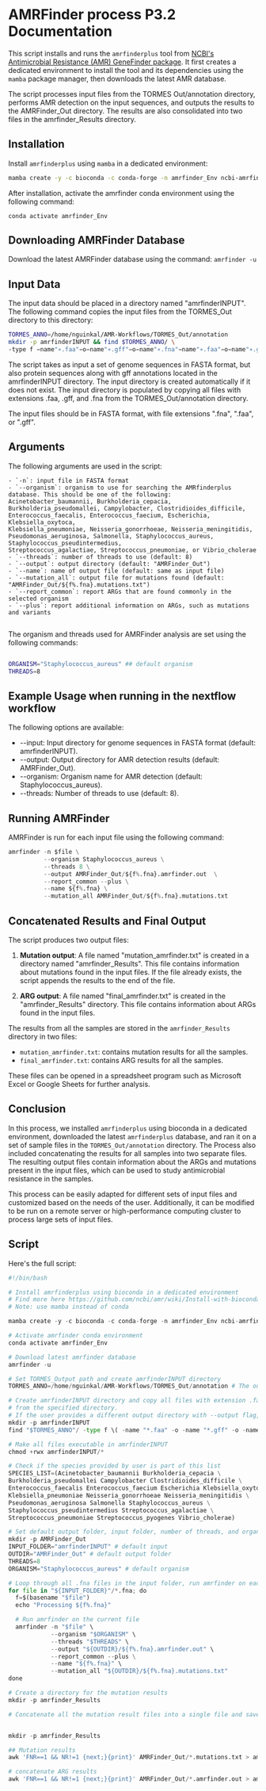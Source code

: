 
# AMRFinder process P3.2 Documentation

This script installs and runs the `amrfinderplus` tool from [NCBI's Antimicrobial Resistance (AMR) GeneFinder package](https://github.com/ncbi/amr/wiki). It first creates a dedicated environment to install the tool and its dependencies using the `mamba` package manager, then downloads the latest AMR database.

The script processes input files from the TORMES Out/annotation directory, performs AMR detection on the input sequences, and outputs the results to the AMRFinder_Out directory. The results are also consolidated into two files in the amrfinder_Results directory.

## Installation

Install `amrfinderplus` using `mamba` in a dedicated environment:

```bash
mamba create -y -c bioconda -c conda-forge -n amrfinder_Env ncbi-amrfinderplus
```

After installation, activate the amrfinder conda environment using the following command:

```conda activate amrfinder_Env```

## Downloading AMRFinder Database

Download the latest AMRFinder database using the command: ```amrfinder -u```

## Input Data
The input data should be placed in a directory named "amrfinderINPUT". 
The following command copies the input files from the TORMES_Out directory to this directory:
```bash
TORMES_ANNO=/home/nguinkal/AMR-Workflows/TORMES_Out/annotation
mkdir -p amrfinderINPUT && find $TORMES_ANNO/ \ 
-type f −name"∗.faa"−o−name"∗.gff"−o−name"∗.fna"−name"∗.faa"−o−name"∗.gff"−o−name"∗.fna" -exec cp {} amrfinderINPUT/ ;
```

The script takes as input a set of genome sequences in FASTA format, but also protein sequences along with gff annotations located in the amrfinderINPUT directory. The input directory is created automatically if it does not exist. The input directory is populated by copying all files with extensions .faa, .gff, and .fna from the TORMES_Out/annotation directory.


The input files should be in FASTA format, with file extensions ".fna", ".faa", or ".gff". 

## Arguments

The following arguments are used in the script:
```
- `-n`: input file in FASTA format
- `--organism`: organism to use for searching the AMRfinderplus database. This should be one of the following:
Acinetobacter_baumannii, Burkholderia_cepacia, Burkholderia_pseudomallei, Campylobacter, Clostridioides_difficile, 
Enterococcus_faecalis, Enterococcus_faecium, Escherichia, Klebsiella_oxytoca,
Klebsiella_pneumoniae, Neisseria_gonorrhoeae, Neisseria_meningitidis, 
Pseudomonas_aeruginosa, Salmonella, Staphylococcus_aureus, Staphylococcus_pseudintermedius, 
Streptococcus_agalactiae, Streptococcus_pneumoniae, or Vibrio_cholerae
- `--threads`: number of threads to use (default: 8)
- `--output`: output directory (default: "AMRFinder_Out")
- `--name`: name of output file (default: same as input file)
- `--mutation_all`: output file for mutations found (default: "AMRFinder_Out/${f%.fna}.mutations.txt")
- `--report_common`: report ARGs that are found commonly in the selected organism
- `--plus`: report additional information on ARGs, such as mutations and variants


```

The organism and threads used for AMRFinder analysis are set using the following commands:

```bash

ORGANISM="Staphylococcus_aureus" ## default organism
THREADS=8
```

## Example Usage when running in the nextflow workflow 

The following options are available:

 -   --input: Input directory for genome sequences in FASTA format (default: amrfinderINPUT).
-    --output: Output directory for AMR detection results (default: AMRFinder_Out).
-    --organism: Organism name for AMR detection (default: Staphylococcus_aureus).
-    --threads: Number of threads to use (default: 8).

## Running AMRFinder

AMRFinder is run for each input file using the following command:

```python
amrfinder -n $file \
          --organism Staphylococcus_aureus \
          --threads 8 \
          --output AMRFinder_Out/${f%.fna}.amrfinder.out  \
          --report_common --plus \
          --name ${f%.fna} \
          --mutation_all AMRFinder_Out/${f%.fna}.mutations.txt

```

## Concatenated Results and Final Output

The script produces two output files: 

1. **Mutation output**: A file named "mutation_amrfinder.txt" is created in a directory named "amrfinder_Results". This file contains information about mutations found in the input files. If the file already exists, the script appends the results to the end of the file.

2. **ARG output**: A file named "final_amrfinder.txt" is created in the "amrfinder_Results" directory. This file contains information about ARGs found in the input files.


The results from all the samples are stored in the `amrfinder_Results` directory in two files:
- `mutation_amrfinder.txt`: contains mutation results for all the samples.
- `final_amrfinder.txt`: contains ARG results for all the samples.

These files can be opened in a spreadsheet program such as Microsoft Excel or Google Sheets for further analysis.

## Conclusion

In this process, we installed `amrfinderplus` using bioconda in a dedicated environment, downloaded the latest `amrfinderplus` database, and ran it on a set of sample files in the `TORMES_Out/annotation` directory. The Process also included concatenating the results for all samples into two separate files. The resulting output files contain information about the ARGs and mutations present in the input files, which can be used to study antimicrobial resistance in the samples.

This process can be easily adapted for different sets of input files and customized based on the needs of the user.
Additionally, it can be modified to be run on a remote server or high-performance computing cluster to process large sets of input files.

## Script

Here's the full script:


```python
#!/bin/bash

# Install amrfinderplus using bioconda in a dedicated environment
# Find more here https://github.com/ncbi/amr/wiki/Install-with-bioconda
# Note: use mamba instead of conda

mamba create -y -c bioconda -c conda-forge -n amrfinder_Env ncbi-amrfinderplus # run this only once

# Activate amrfinder conda environment
conda activate amrfinder_Env

# Download latest amrfinder database
amrfinder -u

# Set TORMES_Output path and create amrfinderINPUT directory
TORMES_ANNO=/home/nguinkal/AMR-Workflows/TORMES_Out/annotation # The output of TORMES in Process P3.

# Create amrfinderINPUT directory and copy all files with extension .faa, .gff, .fna to it
# from the specified directory.
# If the user provides a different output directory with --output flag, it will be used instead.
mkdir -p amrfinderINPUT
find "$TORMES_ANNO"/ -type f \( -name "*.faa" -o -name "*.gff" -o -name "*.fna" \) -exec cp {} amrfinderINPUT/ \;

# Make all files executable in amrfinderINPUT
chmod +rwx amrfinderINPUT/*

# Check if the species provided by user is part of this list
SPECIES_LIST=(Acinetobacter_baumannii Burkholderia_cepacia \
Burkholderia_pseudomallei Campylobacter Clostridioides_difficile \
Enterococcus_faecalis Enterococcus_faecium Escherichia Klebsiella_oxytoca \
Klebsiella_pneumoniae Neisseria_gonorrhoeae Neisseria_meningitidis \
Pseudomonas_aeruginosa Salmonella Staphylococcus_aureus \
Staphylococcus_pseudintermedius Streptococcus_agalactiae \
Streptococcus_pneumoniae Streptococcus_pyogenes Vibrio_cholerae)

# Set default output folder, input folder, number of threads, and organism
mkdir -p AMRFinder_Out
INPUT_FOLDER="amrfinderINPUT" # default input
OUTDIR="AMRFinder_Out" # default output folder
THREADS=8
ORGANISM="Staphylococcus_aureus" # default organism

# Loop through all .fna files in the input folder, run amrfinder on each one, and output the results
for file in "${INPUT_FOLDER}"/*.fna; do
  f=$(basename "$file")
  echo "Processing ${f%.fna}"

  # Run amrfinder on the current file
  amrfinder -n "$file" \
            --organism "$ORGANISM" \
            --threads "$THREADS" \
            --output "${OUTDIR}/${f%.fna}.amrfinder.out" \
            --report_common --plus \
            --name "${f%.fna}" \
            --mutation_all "${OUTDIR}/${f%.fna}.mutations.txt"
done

# Create a directory for the mutation results
mkdir -p amrfinder_Results

# Concatenate all the mutation result files into a single file and save it in the mutation results directory


mkdir -p amrfinder_Results 

## Mutation results
awk 'FNR==1 && NR!=1 {next;}{print}' AMRFinder_Out/*.mutations.txt > amrfinder_Results/mutation_amrfinder.txt

# concatenate ARG results
awk 'FNR==1 && NR!=1 {next;}{print}' AMRFinder_Out/*.amrfinder.out > amrfinder_Results/final_amrfinder.txt

  ```




